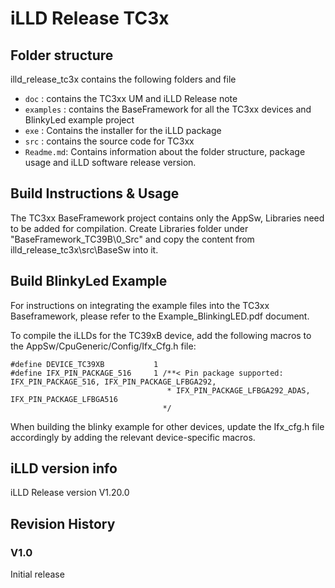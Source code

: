 # iLLD Release TC3x

## Folder structure
illd_release_tc3x contains the following folders and file
* `doc`      : contains the TC3xx UM and iLLD Release note
* `examples` : contains the BaseFramework for all the TC3xx devices and BlinkyLed example project
* `exe`      : Contains the installer for the iLLD package
* `src`      : contains the source code for TC3xx
* `Readme.md`: Contains information about the folder structure, package usage and iLLD software
			   release version.


## Build Instructions & Usage
The TC3xx BaseFramework project contains only the AppSw, Libraries need to be added for compilation.
Create Libraries folder under "BaseFramework_TC39B\0_Src" and copy the content from illd_release_tc3x\src\BaseSw into it.

## Build BlinkyLed Example
For instructions on integrating the example files into the TC3xx Baseframework, please refer to the Example_BlinkingLED.pdf document.

To compile the iLLDs for the TC39xB device, add the following macros to the AppSw/CpuGeneric/Config/Ifx_Cfg.h file:
	
	#define DEVICE_TC39XB			1
	#define IFX_PIN_PACKAGE_516		1 /**< Pin package supported: IFX_PIN_PACKAGE_516, IFX_PIN_PACKAGE_LFBGA292,
									   * IFX_PIN_PACKAGE_LFBGA292_ADAS, IFX_PIN_PACKAGE_LFBGA516 
									  */

When building the blinky example for other devices, update the Ifx_cfg.h file accordingly by adding the relevant device-specific macros.								  
									  
## iLLD version info
iLLD Release version	V1.20.0

								   
## Revision History
### V1.0
Initial release


